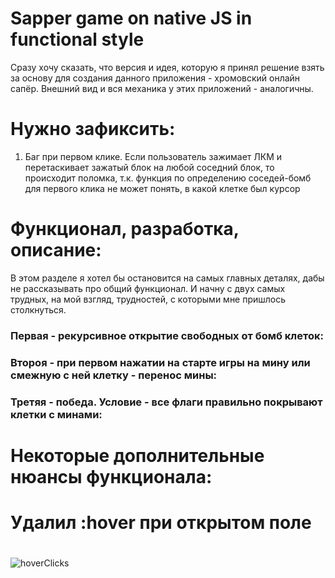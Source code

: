 # Sapper game on native JS in functional style

Сразу хочу сказать, что версия и идея, которую я принял решение
взять за основу для создания данного приложения - хромовский онлайн сапёр.
Внешний вид и вся механика у этих приложений - аналогичны.

# Нужно зафиксить:
  1) Баг при первом клике. Если пользователь зажимает ЛКМ
  и перетаскивает зажатый блок на любой соседний блок, то 
  происходит поломка, т.к. функция по определению соседей-бомб 
  для первого клика не может понять, в какой клетке был курсор



  # Функционал, разработка, описание:
  
  В этом разделе я хотел бы остановится на самых главных деталях, дабы
  не рассказывать про общий функционал. И начну с двух самых трудных, на мой взгляд,
  трудностей, с которыми мне пришлось столкнуться. 
  
  ### Первая - рекурсивное открытие свободных от бомб клеток:
  
  ### Второя - при первом нажатии на старте игры на мину или смежную с ней клетку - перенос мины:
  
  ### Третяя - победа. Условие - все флаги правильно покрывают клетки с минами:
  
  
  # Некоторые дополнительные нюансы функционала:
  
  # Удалил :hover при открытом поле
  # 
  #
  
  
  ![hoverClicks](https://user-images.githubusercontent.com/105659797/185966406-d1743a75-ef23-4eae-8b85-6292ea419089.jpg)
